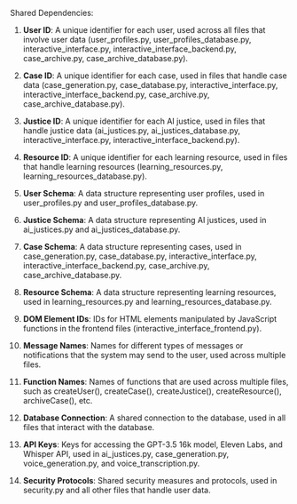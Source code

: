 Shared Dependencies:

1. **User ID**: A unique identifier for each user, used across all files that involve user data (user_profiles.py, user_profiles_database.py, interactive_interface.py, interactive_interface_backend.py, case_archive.py, case_archive_database.py).

2. **Case ID**: A unique identifier for each case, used in files that handle case data (case_generation.py, case_database.py, interactive_interface.py, interactive_interface_backend.py, case_archive.py, case_archive_database.py).

3. **Justice ID**: A unique identifier for each AI justice, used in files that handle justice data (ai_justices.py, ai_justices_database.py, interactive_interface.py, interactive_interface_backend.py).

4. **Resource ID**: A unique identifier for each learning resource, used in files that handle learning resources (learning_resources.py, learning_resources_database.py).

5. **User Schema**: A data structure representing user profiles, used in user_profiles.py and user_profiles_database.py.

6. **Justice Schema**: A data structure representing AI justices, used in ai_justices.py and ai_justices_database.py.

7. **Case Schema**: A data structure representing cases, used in case_generation.py, case_database.py, interactive_interface.py, interactive_interface_backend.py, case_archive.py, case_archive_database.py.

8. **Resource Schema**: A data structure representing learning resources, used in learning_resources.py and learning_resources_database.py.

9. **DOM Element IDs**: IDs for HTML elements manipulated by JavaScript functions in the frontend files (interactive_interface_frontend.py).

10. **Message Names**: Names for different types of messages or notifications that the system may send to the user, used across multiple files.

11. **Function Names**: Names of functions that are used across multiple files, such as createUser(), createCase(), createJustice(), createResource(), archiveCase(), etc.

12. **Database Connection**: A shared connection to the database, used in all files that interact with the database.

13. **API Keys**: Keys for accessing the GPT-3.5 16k model, Eleven Labs, and Whisper API, used in ai_justices.py, case_generation.py, voice_generation.py, and voice_transcription.py.

14. **Security Protocols**: Shared security measures and protocols, used in security.py and all other files that handle user data.